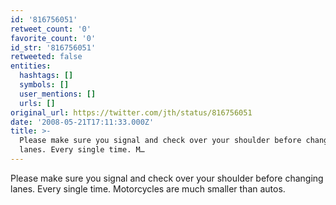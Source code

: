 ```yaml
---
id: '816756051'
retweet_count: '0'
favorite_count: '0'
id_str: '816756051'
retweeted: false
entities:
  hashtags: []
  symbols: []
  user_mentions: []
  urls: []
original_url: https://twitter.com/jth/status/816756051
date: '2008-05-21T17:11:33.000Z'
title: >-
  Please make sure you signal and check over your shoulder before changing
  lanes. Every single time. M…
---
```


Please make sure you signal and check over your shoulder before changing lanes. Every single time. Motorcycles are much smaller than autos.